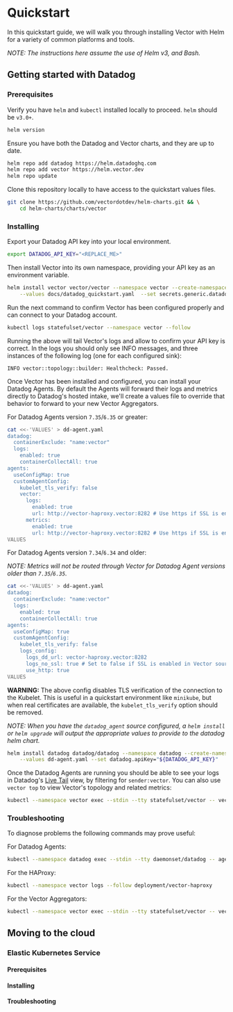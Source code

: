 # Quickstart

In this quickstart guide, we will walk you through installing Vector with Helm
for a variety of common platforms and tools.

_NOTE: The instructions here assume the use of Helm v3, and Bash._

## Getting started with Datadog

### Prerequisites

Verify you have `helm` and `kubectl` installed locally to proceed. `helm` should
be `v3.0+`.

```bash
helm version
```

Ensure you have both the Datadog and Vector charts, and they are up to date.

```bash
helm repo add datadog https://helm.datadoghq.com
helm repo add vector https://helm.vector.dev
helm repo update
```

Clone this repository locally to have access to the quickstart values files.

```bash
git clone https://github.com/vectordotdev/helm-charts.git && \
	cd helm-charts/charts/vector
```

### Installing

Export your Datadog API key into your local environment.

```bash
export DATADOG_API_KEY="<REPLACE_ME>"
```

Then install Vector into its own namespace, providing your API key as an
environment variable.

```bash
helm install vector vector/vector --namespace vector --create-namespace \
	--values docs/datadog_quickstart.yaml  --set secrets.generic.datadog_api_key="${DATADOG_API_KEY}"
```

Run the next command to confirm Vector has been configured properly and can
connect to your Datadog account.

```bash
kubectl logs statefulset/vector --namespace vector --follow
```

Running the above will tail Vector's logs and allow to confirm your API key
is correct. In the logs you should only see INFO messages, and three instances
of the following log (one for each configured sink):

```
INFO vector::topology::builder: Healthcheck: Passed.
```

Once Vector has been installed and configured, you can install your Datadog Agents.
By default the Agents will forward their logs and metrics directly to Datadog's
hosted intake, we'll create a values file to override that behavior to forward to
your new Vector Aggregators.

For Datadog Agents version `7.35`/`6.35` or greater:

```bash
cat <<-'VALUES' > dd-agent.yaml
datadog:
  containerExclude: "name:vector"
  logs:
    enabled: true
    containerCollectAll: true
agents:
  useConfigMap: true
  customAgentConfig:
    kubelet_tls_verify: false
    vector:
      logs:
        enabled: true
        url: http://vector-haproxy.vector:8282 # Use https if SSL is enabled in Vector source configuration
      metrics:
        enabled: true
        url: http://vector-haproxy.vector:8282 # Use https if SSL is enabled in Vector source configuration
VALUES
```

For Datadog Agents version `7.34`/`6.34` and older:

_NOTE: Metrics will not be routed through Vector for Datadog Agent versions older
than `7.35`/`6.35`._

```bash
cat <<-'VALUES' > dd-agent.yaml
datadog:
  containerExclude: "name:vector"
  logs:
    enabled: true
    containerCollectAll: true
agents:
  useConfigMap: true
  customAgentConfig:
    kubelet_tls_verify: false
    logs_config:
      logs_dd_url: vector-haproxy.vector:8282
      logs_no_ssl: true # Set to false if SSL is enabled in Vector source configuration
      use_http: true
VALUES
```

**WARNING:** The above config disables TLS verification of the connection to the
Kubelet. This is useful in a quickstart environment like `minikube`, but when
real certificates are available, the `kubelet_tls_verify` option should be removed.

_NOTE: When you have the `datadog_agent` source configured, a `helm install` or
`helm upgrade` will output the appropriate values to provide to the datadog helm
chart._

```bash
helm install datadog datadog/datadog --namespace datadog --create-namespace \
	--values dd-agent.yaml --set datadog.apiKey="${DATADOG_API_KEY}"
```

Once the Datadog Agents are running you should be able to see your logs in
Datadog's [Live Tail](https://app.datadoghq.com/logs/livetail?query=sender%3Avector) view,
by filtering for `sender:vector`. You can also use `vector top` to view Vector's
topology and related metrics:

```bash
kubectl --namespace vector exec --stdin --tty statefulset/vector -- vector top
```

### Troubleshooting

To diagnose problems the following commands may prove useful:

For Datadog Agents:

```bash
kubectl --namespace datadog exec --stdin --tty daemonset/datadog -- agent status
```

For the HAProxy:

```bash
kubectl --namespace vector logs --follow deployment/vector-haproxy
```

For the Vector Aggregators:

```bash
kubectl --namespace vector exec --stdin --tty statefulset/vector -- vector tap internal_logs
```

## Moving to the cloud

### Elastic Kubernetes Service

#### Prerequisites

#### Installing

#### Troubleshooting
